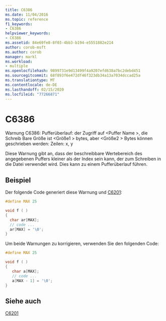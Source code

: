 ```yaml
---
title: C6386
ms.date: 11/04/2016
ms.topic: reference
f1_keywords:
- C6386
helpviewer_keywords:
- C6386
ms.assetid: 84e69fe8-8f03-4bb3-b194-e5551882e214
author: corob-msft
ms.author: corob
manager: markl
ms.workload:
- multiple
ms.openlocfilehash: 9899731e9d13499f4a9207efd638a7bc2debd451
ms.sourcegitcommit: 68f893f6e472df46f323db34a13a7034dccad25a
ms.translationtype: MT
ms.contentlocale: de-DE
ms.lasthandoff: 02/15/2020
ms.locfileid: "77266871"
---
```

# <a name="c6386"></a>C6386
Warnung C6386: Pufferüberlauf: der Zugriff auf \<Puffer Name >, die Schreib Bare Größe ist \<Größe1 > bytes, aber \<Größe2 > Bytes können geschrieben werden: Zeilen: x, y

 Diese Warnung gibt an, dass der beschreibbare Wertebereich des angegebenen Puffers kleiner als der Index sein kann, der zum Schreiben in die Datei verwendet wird. Dies kann zu einem Pufferüberlauf führen.

## <a name="example"></a>Beispiel
 Der folgende Code generiert diese Warnung und [C6201](../code-quality/c6201.md):

```cpp
#define MAX 25

void f ( )
{
  char ar[MAX];
  // code ...
  ar[MAX] = '\0';
}
```

 Um beide Warnungen zu korrigieren, verwenden Sie den folgenden Code:

```cpp
#define MAX 25

void f ( )
{
   char a[MAX];
   // code ...
   a[MAX - 1] = '\0';
}
```

## <a name="see-also"></a>Siehe auch
 [C6201](../code-quality/c6201.md)
